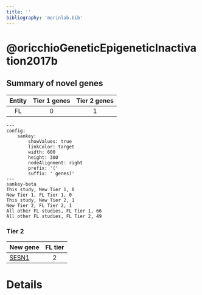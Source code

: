 ```yaml
---
title: ''
bibliography: 'morinlab.bib'
---
```


# @oricchioGeneticEpigeneticInactivation2017b
## Summary of novel genes

|Entity| Tier 1 genes| Tier 2 genes|
|:-:|:-:|:-:|
|FL|0|1|
```mermaid
---
config:
    sankey:
        showValues: true
        linkColor: target
        width: 600
        height: 300
        nodeAlignment: right
        prefix: '('
        suffix: ' genes)'
---
sankey-beta
This study, New Tier 1, 0
New Tier 1, FL Tier 1, 0
This study, New Tier 2, 1
New Tier 2, FL Tier 2, 1
All other FL studies, FL Tier 1, 66
All other FL studies, FL Tier 2, 49
```

### Tier 2
|New gene|FL tier|
|:-|:-:|
|[SESN1](../SESN1)|2 |


# Details

